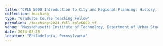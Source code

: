 ```yaml
---
title: "CPLN 5000 Introduction to City and Regional Planning: History, Theory, and Practice"
collection: teaching
type: "Graduate Course Teaching Fellow"
permalink: /teaching/2024-fall-cpln5000-tf
venue: "Massachusetts Institute of Technology, Department of Urban Studies and Planning"
date: 2024-08-28
location: "Philadelphia, Pennsylvania"
---
```



